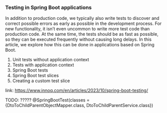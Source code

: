 ### Testing in Spring Boot applications

In addition to production code, we typically also write tests to discover and correct possible errors as early
as possible in the development process.
For new functionality, it isn’t even uncommon to write more test code than production code.
At the same time, the tests should be as fast as possible, so they can be executed frequently without causing long
delays.
In this article, we explore how this can be done in applications based on Spring Boot.

1. Unit tests without application context
2. Tests with application context
3. Spring Boot tests
4. Spring Boot test slices
5. Creating a custom test slice

link: https://www.innoq.com/en/articles/2023/10/spring-boot-testing/


TODO: ?????
@SpringBootTest(classes = {DtoToChildParentObjectMapper.class, DtoToChildParentService.class})
